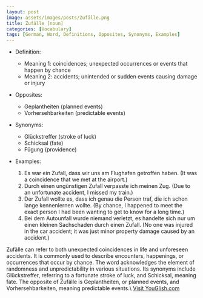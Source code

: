 ```yaml
---
layout: post
image: assets/images/posts/Zufälle.png
title: Zufälle [noun]
categories: [Vocabulary]
tags: [German, Word, Definitions, Opposites, Synonyms, Examples]
---
```


- Definition:
    - Meaning 1: coincidences; unexpected occurrences or events that happen by chance
    - Meaning 2: accidents; unintended or sudden events causing damage or injury

- Opposites:
    - Geplantheiten (planned events)
    - Vorhersehbarkeiten (predictable events)

- Synonyms:
    - Glückstreffer (stroke of luck)
    - Schicksal (fate)
    - Fügung (providence)

- Examples:
    1. Es war ein Zufall, dass wir uns am Flughafen getroffen haben. (It was a coincidence that we met at the airport.)
    2. Durch einen ungünstigen Zufall verpasste ich meinen Zug. (Due to an unfortunate accident, I missed my train.)
    3. Der Zufall wollte es, dass ich genau die Person traf, die ich schon lange kennenlernen wollte. (By chance, I happened to meet the exact person I had been wanting to get to know for a long time.)
    4. Bei dem Autounfall wurde niemand verletzt, es handelte sich nur um einen kleinen Sachschaden durch einen Zufall. (No one was injured in the car accident; it was just minor property damage caused by an accident.)

Zufälle can refer to both unexpected coincidences in life and unforeseen accidents. It is commonly used to describe encounters, happenings, or occurrences that occur by chance. The word acknowledges the element of randomness and unpredictability in various situations. Its synonyms include Glückstreffer, referring to a fortunate stroke of luck, and Schicksal, meaning fate. The opposite of Zufälle is Geplantheiten, or planned events, and Vorhersehbarkeiten, meaning predictable events.\ <a id="yg-widget-0" class="youglish-widget" data-query="Zufälle" data-lang="german" data-components="8412" data-auto-start="0" data-bkg-color="theme_light" data-title="How%20to%20pronounce%20Zufälle%20in%20German"  rel="nofollow" href="https://youglish.com">Visit YouGlish.com</a><script async src="https://youglish.com/public/emb/widget.js" charset="utf-8"></script>